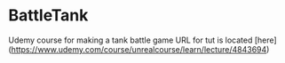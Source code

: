 # BattleTank
Udemy course for making a tank battle game
URL for tut is located [here] (https://www.udemy.com/course/unrealcourse/learn/lecture/4843694)
